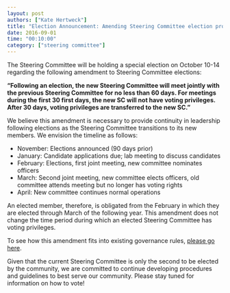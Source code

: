 ```yaml
---
layout: post
authors: ["Kate Hertweck"]
title: "Election Announcement: Amending Steering Committee election procedures"
date: 2016-09-01
time: "00:10:00"
category: ["steering committee"]
---
```


The Steering Committee will be holding a special election on October 10-14
regarding the following amendment to Steering Committee elections:

**“Following an election, the new Steering Committee will meet jointly 
with the previous Steering Committee for no less than 60 days. For meetings 
during the first 30 first days, the new SC will not have voting privileges. 
After 30 days, voting privileges are transferred to the new SC.”**

We believe this amendment is necessary to provide continuity in leadership 
following elections as the Steering Committee transitions to its new members. 
We envision the timeline as follows:

* November: Elections announced (90 days prior)
* January: Candidate applications due; lab meeting to discuss candidates
* February: Elections, first joint meeting, new committee nominates officers
* March: Second joint meeting, new committee elects officers, old committee 
  attends meeting but no longer has voting rights
* April: New committee continues normal operations

An elected member, therefore, is obligated from the February in 
which they are elected through March of the following year. This amendment 
does not change the time period during which an elected Steering Committee 
has voting privileges.

To see how this amendment fits into existing governance rules, 
[please go here](https://github.com/swcarpentry/board/pull/130). 

Given that the current Steering Committee is only the second to be elected 
by the community, we are committed to continue developing procedures and 
guidelines to best serve our community. Please stay tuned for information 
on how to vote!
